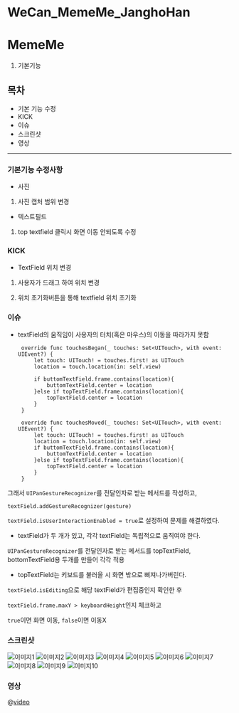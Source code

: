 # WeCan_MemeMe_JanghoHan
# MemeMe
1. 기본기능
## 목차
 - 기본 기능 수정
 - KICK
 - 이슈
 - 스크린샷
 - 영상

---
### 기본기능 수정사항
 - 사진

  1) 사진 캡처 범위 변경

 - 텍스트필드

  1) top textfield 클릭시 화면 이동 안되도록 수정

### KICK
 - TextField 위치 변경

  1) 사용자가 드래그 하여 위치 변경

  2) 위치 초기화버튼을 통해 textfield 위치 초기화

### 이슈
 - textField의 움직임이 사용자의 터치(혹은 마우스)의 이동을 따라가지 못함

        override func touchesBegan(_ touches: Set<UITouch>, with event: UIEvent?) {
            let touch: UITouch! = touches.first! as UITouch
            location = touch.location(in: self.view)

            if buttomTextField.frame.contains(location){
                buttomTextField.center = location
            }else if topTextField.frame.contains(location){
                topTextField.center = location
            }
        }
        
        override func touchesMoved(_ touches: Set<UITouch>, with event: UIEvent?) {
            let touch: UITouch! = touches.first! as UITouch
            location = touch.location(in: self.view)
            if buttomTextField.frame.contains(location){
                buttomTextField.center = location
            }else if topTextField.frame.contains(location){
                topTextField.center = location
            }
        }


 그래서 `UIPanGestureRecognizer`를 전달인자로 받는 메서드를 작성하고, 

 `textField.addGestureRecognizer(gesture)`

 `textField.isUserInteractionEnabled = true`로 설정하여 문제를 해결하였다.

- textField가 두 개가 있고, 각각 textField는 독립적으로 움직여야 한다.

 `UIPanGestureRecognizer`를 전달인자로 받는 메서드를 topTextField, bottomTextField용 두개를 만들어 각각 적용

- topTextField는 키보드를 불러올 시 화면 밖으로 삐져나가버린다.

 `textField.isEditing`으로 해당 textField가 편집중인지 확인한 후

 `textField.frame.maxY > keyboardHeight`인지 체크하고

 `true`이면 화면 이동, `false`이면 이동X

### 스크린샷
![이미지1](https://github.com/BoostCamp/WeCan_MemeMe_JanghoHan/blob/master/images/picture1.png)
![이미지2](https://github.com/BoostCamp/WeCan_MemeMe_JanghoHan/blob/master/images/picture2.png)
![이미지3](https://github.com/BoostCamp/WeCan_MemeMe_JanghoHan/blob/master/images/picture3.png)
![이미지4](https://github.com/BoostCamp/WeCan_MemeMe_JanghoHan/blob/master/images/picture4.png)
![이미지5](https://github.com/BoostCamp/WeCan_MemeMe_JanghoHan/blob/master/images/picture5.png)
![이미지6](https://github.com/BoostCamp/WeCan_MemeMe_JanghoHan/blob/master/images/picture6.png)
![이미지7](https://github.com/BoostCamp/WeCan_MemeMe_JanghoHan/blob/master/images/picture7.png)
![이미지8](https://github.com/BoostCamp/WeCan_MemeMe_JanghoHan/blob/master/images/picture8.png)
![이미지9](https://github.com/BoostCamp/WeCan_MemeMe_JanghoHan/blob/master/images/picture9.png)
![이미지10](https://github.com/BoostCamp/WeCan_MemeMe_JanghoHan/blob/master/images/picture10.png)

### 영상
@[video](https://youtu.be/Ps1BOg9D8v0)
